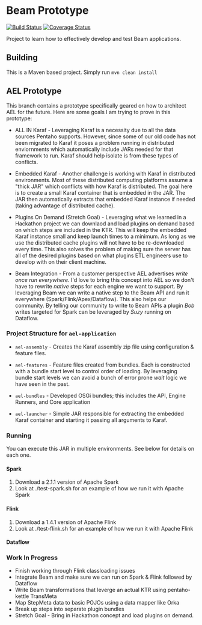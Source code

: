 # Beam Prototype
[![Build Status](https://travis-ci.org/ccaspanello/beam-prototype.svg?branch=master)](https://travis-ci.org/ccaspanello/beam-prototype)
[![Coverage Status](https://coveralls.io/repos/github/ccaspanello/beam-prototype/badge.svg?branch=master)](https://coveralls.io/github/ccaspanello/beam-prototype?branch=master)

Project to learn how to effectively develop and test Beam applications.

## Building
This is a Maven based project.  Simply run `mvn clean install`


## AEL Prototype
This branch contains a prototype specifically geared on how to architect AEL for the future.  Here are some goals I am
trying to prove in this prototype:

* ALL IN Karaf - Leveraging Karaf is a necessity due to all the data sources Pentaho supports.  However, since some of
  our old code has not been migrated to Karaf it poses a problem running in distributed enviornments which automatically
  include JARs needed for that framework to run.  Karaf should help isolate is from these types of conflicts.
  
* Embedded Karaf - Another challenge is working with Karaf in distributed environments.  Most of these distributed 
  computing platforms assume a "thick JAR" which conflicts with how Karaf is distributed.  The goal here is to create a
  small Karaf container that is embedded in the JAR.  The JAR then automatically extracts that embedded Karaf instance
  if needed (taking advantage of distributed cache).
  
* Plugins On Demand (Stretch Goal) - Leveraging what we learned in a Hackathon project we can downlaod and load plugins
  on demand based on which steps are included in the KTR.  This will keep the embedded Karaf instance small and keep
  launch times to a minimum.  As long as we use the distributed cache plugins will not have to be re-downloaded every
  time.  This also solves the problem of making sure the server has all of the desired plugins based on what plugins ETL
  engineers use to develop with on their client machine.
  
* Beam Integration - From a customer perspective AEL advertises *write once run everywhere*.  I'd love to bring this 
  concept into AEL so we don't have to rewrite *native* steps for each engine we want to support.  By leveraging Beam we
  can write a native step to the Beam API and run it everywhere (Spark/Flink/Apex/Dataflow).  This also helps our 
  community.  By telling our community to write to Beam APIs a plugin *Bob* writes targeted for Spark can be leveraged
  by *Suzy* running on Dataflow.
  
### Project Structure for `ael-application`

* `ael-assembly` - Creates the Karaf assembly zip file using configuration & feature files.


* `ael-features` - Feature files created from bundles.  Each is constructed with a bundle start level to control order of
  loading.  By leveraging bundle start levels we can avoid a bunch of error prone *wait* logic we have seen in the past.
 
* `ael-bundles` - Developed OSGi bundles; this includes the API, Engine Runners, and Core application

* `ael-launcher` - Simple JAR responsible for extracting the embedded Karaf container and starting it passing all
  arguments to Karaf.
  
### Running
You can execute this JAR in multiple environments.  See below for details on each one.

#### Spark
1. Download a 2.1.1 version of Apache Spark
2. Look at ./test-spark.sh for an example of how we run it with Apache Spark

#### Flink
1. Download a 1.4.1 version of Apache Flink
2. Look at ./test-flink.sh for an example of how we run it with Apache Flink

#### Dataflow

### Work In Progress
* Finish working through Flink classloading issues
* Integrate Beam and make sure we can run on Spark & Flink followed by Dataflow
* Write Beam transformations that leverge an actual KTR using pentaho-kettle TransMeta
* Map StepMeta data to basic POJOs using a data mapper like Orka
* Break up steps into separate plugin bundles
* Stretch Goal - Bring in Hackathon concept and load plugins on demand.
 